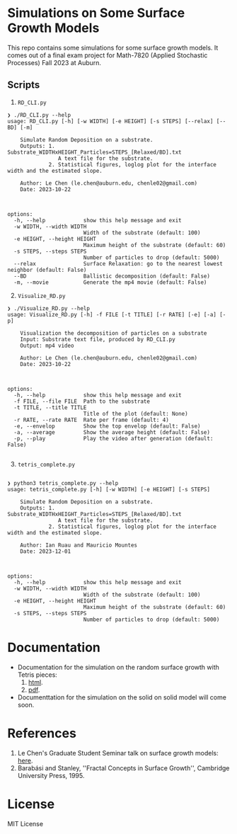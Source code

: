 # Simulations on Some Surface Growth Models
This repo contains some simulations for some surface growth models. It comes out of a final exam project for Math-7820 (Applied Stochastic Processes) Fall 2023 at Auburn.

## Scripts
1. `RD_CLI.py`
```shell
❯ ./RD_CLI.py --help
usage: RD_CLI.py [-h] [-w WIDTH] [-e HEIGHT] [-s STEPS] [--relax] [--BD] [-m]

    Simulate Random Deposition on a substrate.
    Outputs: 1. Substrate_WIDTHxHEIGHT_Particles=STEPS_[Relaxed/BD].txt
                A text file for the substrate.
             2. Statistical figures, loglog plot for the interface width and the estimated slope.

    Author: Le Chen (le.chen@auburn.edu, chenle02@gmail.com)
    Date: 2023-10-22



options:
  -h, --help            show this help message and exit
  -w WIDTH, --width WIDTH
                        Width of the substrate (default: 100)
  -e HEIGHT, --height HEIGHT
                        Maximum height of the substrate (default: 60)
  -s STEPS, --steps STEPS
                        Number of particles to drop (default: 5000)
  --relax               Surface Relaxation: go to the nearest lowest neighbor (default: False)
  --BD                  Ballistic decomposition (default: False)
  -m, --movie           Generate the mp4 movie (default: False)
```
2. `Visualize_RD.py`
```
❯ ./Visualize_RD.py --help
usage: Visualize_RD.py [-h] -f FILE [-t TITLE] [-r RATE] [-e] [-a] [-p]

    Visualization the decomposition of particles on a substrate
    Input: Substrate text file, produced by RD_CLI.py
    Output: mp4 video

    Author: Le Chen (le.chen@auburn.edu, chenle02@gmail.com)
    Date: 2023-10-22



options:
  -h, --help            show this help message and exit
  -f FILE, --file FILE  Path to the substrate
  -t TITLE, --title TITLE
                        Title of the plot (default: None)
  -r RATE, --rate RATE  Rate per frame (default: 4)
  -e, --envelop         Show the top envelop (default: False)
  -a, --average         Show the average height (default: False)
  -p, --play            Play the video after generation (default: False)


```
3. `tetris_complete.py`
```

❯ python3 tetris_complete.py --help
usage: tetris_complete.py [-h] [-w WIDTH] [-e HEIGHT] [-s STEPS]

    Simulate Random Deposition on a substrate.
    Outputs: 1. Substrate_WIDTHxHEIGHT_Particles=STEPS_[Relaxed/BD].txt
                A text file for the substrate.
             2. Statistical figures, loglog plot for the interface width and the estimated slope.

    Author: Ian Ruau and Mauricio Mountes
    Date: 2023-12-01



options:
  -h, --help            show this help message and exit
  -w WIDTH, --width WIDTH
                        Width of the substrate (default: 100)
  -e HEIGHT, --height HEIGHT
                        Maximum height of the substrate (default: 60)
  -s STEPS, --steps STEPS
                        Number of particles to drop (default: 5000)

```
# Documentation
* Documentation for the simulation on the random surface growth with Tetris pieces:
    1. [html](http://webhome.auburn.edu/~lzc0090/Simulation_Tetris/index.html).
    2. [pdf](./docs/pdf/surfacegrowthwithrandomtetrispieces.pdf).
* Documenttation for the simulation on the solid on solid model will come soon.

# References
1. Le Chen's Graduate Student Seminar talk on surface growth models: [here](https://github.com/chenle02/Graduate_Student_Seminars_by_Le_Chen/blob/main/2023-11-01/readme.md).
2. Barabási and Stanley, ''Fractal Concepts in Surface Growth'', Cambridge University Press, 1995.

# License
MIT License
